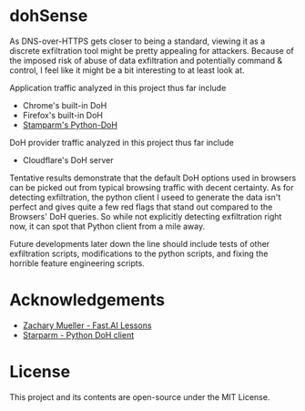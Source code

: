 # dohSense
As DNS-over-HTTPS gets closer to being a standard, viewing it as a discrete exfiltration tool might be pretty appealing for attackers.
Because of the imposed risk of abuse of data exfiltration and potentially command & control, I feel like it might be a bit interesting to at least look at.

Application traffic analyzed in this project thus far include
* Chrome's built-in DoH
* Firefox's built-in DoH
* [Stamparm's Python-DoH](https://github.com/stamparm/python-doh)

DoH provider traffic analyzed in this project thus far include
* Cloudflare's DoH server

Tentative results demonstrate that the default DoH options used in browsers can be picked out from typical browsing traffic with decent certainty.
As for detecting exfiltration, the python client I useed to generate the data isn't perfect and gives quite a few red flags
that stand out compared to the Browsers' DoH queries.
So while not explicitly detecting exfiltration right now, it can spot that Python client from a mile away.

Future developments later down the line should include tests of other exfiltration scripts,
modifications to the python scripts, and fixing the horrible feature engineering scripts.

# Acknowledgements
* [Zachary Mueller - Fast.AI Lessons](https://github.com/muellerzr/Practical-Deep-Learning-for-Coders-2.0)
* [Starparm - Python DoH client](https://github.com/stamparm/python-doh)

# License
This project and its contents are open-source under the MIT License.
